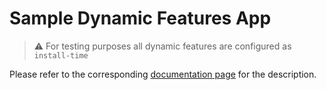 
# Sample Dynamic Features App
> ⚠   For testing purposes all dynamic features are configured as `install-time`

Please refer to the corresponding [documentation page](https://arkivanov.github.io/Decompose/samples/#sample-dynamic-features-app) for the description.
